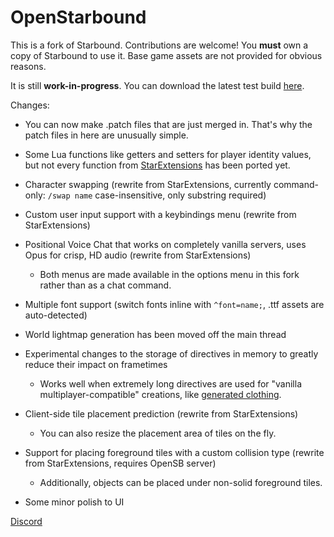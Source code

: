 # OpenStarbound

This is a fork of Starbound. Contributions are welcome!
You **must** own a copy of Starbound to use it. Base game assets are not provided for obvious reasons.

It is still **work-in-progress**. You can download the latest test build [here](https://github.com/OpenStarbound/OpenStarbound/releases/latest).

Changes:
* You can now make .patch files that are just merged in. That's why the patch files in here are unusually simple.
* Some Lua functions like getters and setters for player identity values, but not every function from [StarExtensions](https://github.com/StarExtensions/StarExtensions) has been ported yet.
* Character swapping (rewrite from StarExtensions, currently command-only: `/swap name` case-insensitive, only substring required)
* Custom user input support with a keybindings menu (rewrite from StarExtensions)
* Positional Voice Chat that works on completely vanilla servers, uses Opus for crisp, HD audio (rewrite from StarExtensions)
  * Both menus are made available in the options menu in this fork rather than as a chat command.
* Multiple font support (switch fonts inline with `^font=name;`, .ttf assets are auto-detected)
* World lightmap generation has been moved off the main thread
* Experimental changes to the storage of directives in memory to greatly reduce their impact on frametimes
  * Works well when extremely long directives are used for "vanilla multiplayer-compatible" creations, like [generated clothing](https://silverfeelin.github.io/Starbound-NgOutfitGenerator/).

* Client-side tile placement prediction (rewrite from StarExtensions)
  * You can also resize the placement area of tiles on the fly.
* Support for placing foreground tiles with a custom collision type (rewrite from StarExtensions, requires OpenSB server)
  * Additionally, objects can be placed under non-solid foreground tiles.

* Some minor polish to UI

[Discord](https://discord.gg/D4QqtBNmAY)
